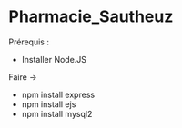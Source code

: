 # Pharmacie_Sautheuz

Prérequis :

- Installer Node.JS

Faire ->

- npm install express
- npm install ejs
- npm install mysql2
